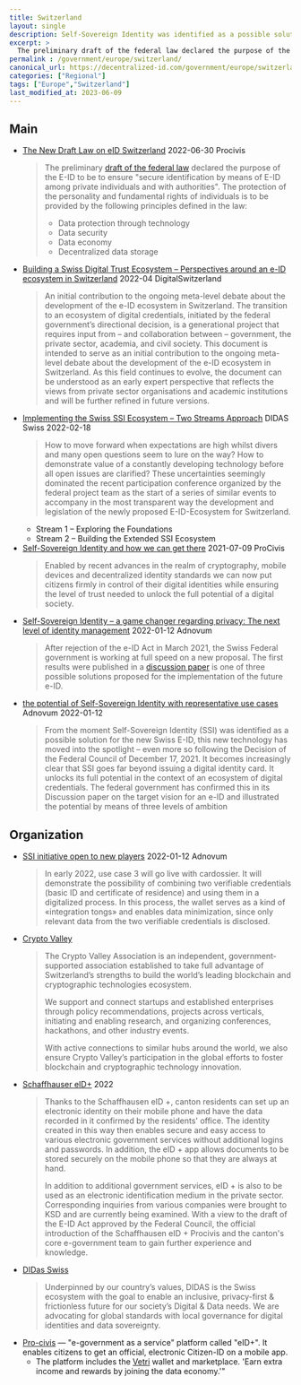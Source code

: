 ```yaml
---
title: Switzerland
layout: single
description: Self-Sovereign Identity was identified as a possible solution for the new Swiss E-ID
excerpt: >
  The preliminary draft of the federal law declared the purpose of the E-ID to be to ensure "secure identification by means of E-ID among private individuals and with authorities". The protection of the personality and fundamental rights of individuals is to be provided by the following principles
permalink : /government/europe/switzerland/
canonical_url: https://decentralized-id.com/government/europe/switzerland/
categories: ["Regional"]
tags: ["Europe","Switzerland"]
last_modified_at: 2023-06-09
---
```


## Main
* [The New Draft Law on eID Switzerland](https://www.procivis.ch/post/the-new-draft-law-on-eid-switzerland-en) 2022-06-30 Procivis
  > The preliminary [draft of the federal law](https://www.bj.admin.ch/dam/bj/de/data/staat/gesetzgebung/staatliche-e-id/vorentw.pdf) declared the purpose of the E-ID to be to ensure "secure identification by means of E-ID among private individuals and with authorities". The protection of the personality and fundamental rights of individuals is to be provided by the following principles defined in the law:
  > 
  > - Data protection through technology
  > - Data security
  > - Data economy
  > - Decentralized data storage
* [Building a Swiss Digital Trust Ecosystem – Perspectives around an e-ID ecosystem in Switzerland](https://digitalswitzerland.com/building-a-swiss-digital-trust-ecosystem/) 2022-04 DigitalSwitzerland
  > An initial contribution to the ongoing meta-level debate about the development of the e-ID ecosystem in Switzerland.
  > The transition to an ecosystem of digital credentials, initiated by the federal government’s directional decision, is a generational project that requires input from – and collaboration between – government, the private sector, academia, and civil society. This document is intended to serve as an initial contribution to the ongoing meta-level debate about the development of the e-ID ecosystem in Switzerland. As this field continues to evolve, the document can be understood as an early expert perspective that reflects the views from private sector organisations and academic institutions and will be further refined in future versions.
* [Implementing the Swiss SSI Ecosystem – Two Streams Approach](https://www.didas.swiss/2022/02/18/implementing-the-swiss-ssi-ecosystem-two-streams-approach/) DIDAS Swiss 2022-02-18
  > How to move forward when expectations are high whilst divers and many open questions seem to lure on the way? How to demonstrate value of a constantly developing technology before all open issues are clarified? These uncertainties seemingly dominated the recent participation conference organized by the federal project team as the start of a series of similar events to accompany in the most transparent way the development and legislation of the newly proposed E-ID-Ecosystem for Switzerland. 
  - Stream 1  – Exploring the Foundations
  - Stream 2 – Building the Extended SSI Ecosystem
* [Self-Sovereign Identity and how we can get there](https://www.procivis.ch/post/self-sovereign-identity-and-how-we-can-get-there) 2021-07-09 ProCivis
  > Enabled by recent advances in the realm of cryptography, mobile devices and decentralized identity standards we can now put citizens firmly in control of their digital identities while ensuring the level of trust needed to unlock the full potential of a digital society.
* [Self-Sovereign Identity – a game changer regarding privacy: The next level of identity management](https://adnovum.ch/en/company/blog/self_sovereign_identity_a_game_changer_regarding_privacy.html) 2022-01-12 Adnovum
  > After rejection of the e-ID Act in March 2021, the Swiss Federal government is working at full speed on a new proposal. The first results were published in a [discussion paper](https://www.bj.admin.ch/dam/bj/en/data/staat/gesetzgebung/staatliche-e-id/diskussionspapier-zielbild-e-id.pdf.download.pdf/diskussionspapier-zielbild-e-id.pdf) is one of three possible solutions proposed for the implementation of the future e-ID.
* [the potential of Self-Sovereign Identity with representative use cases](https://www.adnovum.ch/en/company/blog/exploring_the_potential_of_self-sovereign_identity_with_representative_use_cases.html) Adnovum 2022-01-12
  > From the moment Self-Sovereign Identity (SSI) was identified as a possible solution for the new Swiss E-ID, this new technology has moved into the spotlight – even more so following the Decision of the Federal Council of December 17, 2021. It becomes increasingly clear that SSI goes far beyond issuing a digital identity card. It unlocks its full potential in the context of an ecosystem of digital credentials. The federal government has confirmed this in its Discussion paper on the target vision for an e-ID and illustrated the potential by means of three levels of ambition

## Organization

* [SSI initiative open to new players](https://www.adnovum.com/blog/exploring-the-potential-of-self-sovereign-identity-with-representative-use-cases) 2022-01-12 Adnovum
  > In early 2022, use case 3 will go live with cardossier. It will demonstrate the possibility of combining two verifiable credentials (basic ID and certificate of residence) and using them in a digitalized process. In this process, the wallet serves as a kind of «integration tongs» and enables data minimization, since only relevant data from the two verifiable credentials is disclosed.
* [Crypto Valley](https://cryptovalley.swiss/about-the-association/)
  > The Crypto Valley Association is an independent, government-supported association established to take full advantage of Switzerland’s strengths to build the world’s leading blockchain and cryptographic technologies ecosystem.
  > 
  > We support and connect startups and established enterprises through policy recommendations, projects across verticals, initiating and enabling research, and organizing conferences, hackathons, and other industry events.
  > 
  > With active connections to similar hubs around the world, we also ensure Crypto Valley’s participation in the global efforts to foster blockchain and cryptographic technology innovation.
* [Schaffhauser eID+](https://sh.ch/CMS/Webseite/Kanton-Schaffhausen/Beh-rde/Services/Schaffhauser-eID--2077281-DE.html) 2022
  > Thanks to the Schaffhausen eID +, canton residents can set up an electronic identity on their mobile phone and have the data recorded in it confirmed by the residents' office. The identity created in this way then enables secure and easy access to various electronic government services without additional logins and passwords. In addition, the eID + app allows documents to be stored securely on the mobile phone so that they are always at hand.
  > 
  > In addition to additional government services, eID + is also to be used as an electronic identification medium in the private sector. Corresponding inquiries from various companies were brought to KSD and are currently being examined. With a view to the draft of the E-ID Act approved by the Federal Council, the official introduction of the Schaffhausen eID + Procivis and the canton's core e-government team to gain further experience and knowledge.
* [DIDas Swiss](http://didas.swiss)
  > Underpinned by our country’s values, DIDAS is the Swiss ecosystem with the goal to enable an inclusive, privacy-first & frictionless future for our society’s Digital & Data needs. We are advocating for global standards with local governance for digital identities and data sovereignty.
* [Pro-civis](https://procivis.ch) — "e-government as a service" platform called "eID+". It enables citizens to get an official, electronic Citizen-ID on a mobile app. 
   * The platform includes the [Vetri](https://vetri.global/) wallet and marketplace. 'Earn extra income and rewards by joining the data economy.'"

